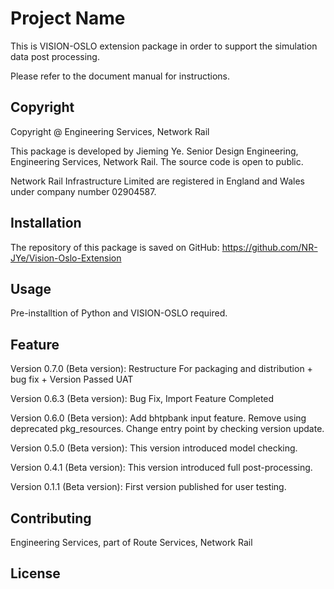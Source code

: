 # Project Name

This is VISION-OSLO extension package in order to support the simulation data post processing.

Please refer to the document manual for instructions.

## Copyright

Copyright @ Engineering Services, Network Rail

This package is developed by Jieming Ye. Senior Design Engineering, Engineering Services, Network Rail.
The source code is open to public.

Network Rail Infrastructure Limited are registered in England and Wales under company number 02904587.

## Installation
The repository of this package is saved on GitHub:
https://github.com/NR-JYe/Vision-Oslo-Extension

## Usage
Pre-installtion of Python and VISION-OSLO required.

## Feature
Version 0.7.0 (Beta version): Restructure For packaging and distribution + bug fix + Version Passed UAT

Version 0.6.3 (Beta version): Bug Fix, Import Feature Completed

Version 0.6.0 (Beta version): Add bhtpbank input feature. Remove using deprecated pkg_resources. Change entry point by checking version update.

Version 0.5.0 (Beta version): This version introduced model checking.

Version 0.4.1 (Beta version): This version introduced full post-processing.

Version 0.1.1 (Beta version): First version published for user testing.

## Contributing
Engineering Services, part of Route Services, Network Rail

## License
